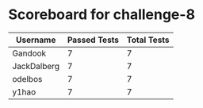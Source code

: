 # Scoreboard for challenge-8
| Username   | Passed Tests | Total Tests |
|------------|--------------|-------------|
| Gandook | 7 | 7 |
| JackDalberg | 7 | 7 |
| odelbos | 7 | 7 |
| y1hao | 7 | 7 |
